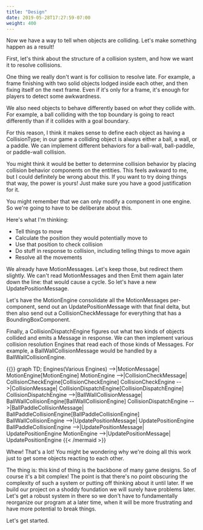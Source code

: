 ```yaml
---
title: "Design"
date: 2019-05-28T17:27:59-07:00
weight: 400
---
```


Now we have a way to tell when objects are colliding. Let's make something happen as a result!

First, let's think about the structure of a collision system, and how we want it to resolve collisions.

One thing we really don't want is for collision to resolve late. For example, a frame finishing with two solid objects lodged inside each other, and then fixing itself on the next frame. Even if it's only for a frame, it's enough for players to detect some awkwardness.

We also need objects to behave differently based on _what_ they collide with. For example, a ball colliding with the top boundary is going to react differently than if it collides with a goal boundary.

For this reason, I think it makes sense to define each object as having a CollisionType; in our game a colliding object is always either a ball, a wall, or a paddle. We can implement different behaviors for a ball-wall, ball-paddle, or paddle-wall collision.

You might think it would be better to determine collision behavior by placing collision behavior components on the entities. This feels awkward to me, but I could definitely be wrong about this. If you want to try doing things that way, the power is yours! Just make sure you have a good justification for it.

You might remember that we can only modify a component in one engine. So we're going to have to be deliberate about this.

Here's what I'm thinking:

- Tell things to move
- Calculate the position they would potentially move to
- Use that position to check collision
- Do stuff in response to collision, including telling things to move again
- Resolve all the movements

We already have MotionMessages. Let's keep those, but redirect them slightly. We can't read MotionMessages and then Emit them again later down the line: that would cause a cycle. So let's have a new UpdatePositionMessage.

Let's have the MotionEngine consolidate all the MotionMessages per-component, send out an UpdatePositionMessage with that final delta, but then also send out a CollisionCheckMessage for everything that has a BoundingBoxComponent.

Finally, a CollisionDispatchEngine figures out what two kinds of objects collided and emits a Message in response. We can then implement various collision resolution Engines that read each of those kinds of Messages. For example, a BallWallCollisionMessage would be handled by a BallWallCollisionEngine.

{{<mermaid align="center">}}
graph TD;
Engines(Various Engines) -->|MotionMessage| MotionEngine[MotionEngine]
MotionEngine -->|CollisionCheckMessage| CollisionCheckEngine[CollisionCheckEngine]
CollisionCheckEngine -->|CollisionMessage| CollisionDispatchEngine[CollisionDispatchEngine]
CollisionDispatchEngine -->|BallWallCollisionMessage| BallWallCollisionEngine[BallWallCollisionEngine]
CollisionDispatchEngine -->|BallPaddleCollisionMessage| BallPaddleCollisionEngine[BallPaddleCollisionEngine]
BallWallCollisionEngine -->|UpdatePositionMessage| UpdatePositionEngine
BallPaddleCollisionEngine -->|UpdatePositionMessage| UpdatePositionEngine
MotionEngine -->|UpdatePositionMessage| UpdatePositionEngine
{{< /mermaid >}}

Whew! That's a lot! You might be wondering why we're doing all this work just to get some objects reacting to each other.

The thing is: this kind of thing is the backbone of many game designs. So of course it's a bit complex! The point is that there's no point obscuring the complexity of such a system or putting off thinking about it until later. If we build our project on a shoddy foundation we will surely have problems later. Let's get a robust system in there so we don't have to fundamentally reorganize our program at a later time, when it will be more frustrating and have more potential to break things.

Let's get started.
